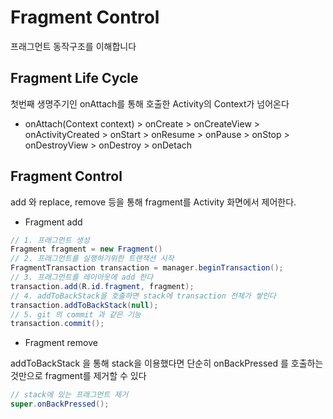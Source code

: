 # Fragment Control
프래그먼트 동작구조를 이해합니다

## Fragment Life Cycle
첫번째 생명주기인 onAttach를 통해 호출한 Activity의 Context가 넘어온다

* onAttach(Context context) > onCreate > onCreateView > onActivityCreated > onStart > onResume > onPause > onStop > onDestroyView > onDestroy > onDetach

## Fragment Control
add 와 replace, remove 등을 통해 fragment를 Activity 화면에서 제어한다.
* Fragment add
```java
// 1. 프래그먼트 생성
Fragment fragment = new Fragment()
// 2. 프래그먼트를 실행하기위한 트랜잭션 시작
FragmentTransaction transaction = manager.beginTransaction();
// 3. 프래그먼트를 레이아웃에 add 한다
transaction.add(R.id.fragment, fragment);
// 4. addToBackStack을 호출하면 stack에 transaction 전체가 쌓인다
transaction.addToBackStack(null);
// 5. git 의 commit 과 같은 기능
transaction.commit();
```

* Fragment remove

addToBackStack 을 통해 stack을 이용했다면 단순히 onBackPressed 를 호출하는 것만으로 fragment를 제거할 수 있다
```java
// stack에 있는 프래그먼트 제거
super.onBackPressed();
```